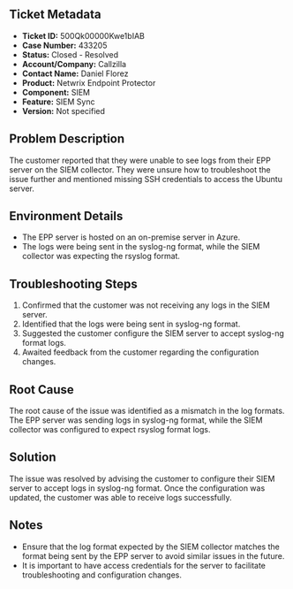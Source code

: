 ## Ticket Metadata
- **Ticket ID:** 500Qk00000Kwe1bIAB
- **Case Number:** 433205
- **Status:** Closed - Resolved
- **Account/Company:** Callzilla
- **Contact Name:** Daniel Florez
- **Product:** Netwrix Endpoint Protector
- **Component:** SIEM
- **Feature:** SIEM Sync
- **Version:** Not specified

## Problem Description
The customer reported that they were unable to see logs from their EPP server on the SIEM collector. They were unsure how to troubleshoot the issue further and mentioned missing SSH credentials to access the Ubuntu server.

## Environment Details
- The EPP server is hosted on an on-premise server in Azure.
- The logs were being sent in the syslog-ng format, while the SIEM collector was expecting the rsyslog format.

## Troubleshooting Steps
1. Confirmed that the customer was not receiving any logs in the SIEM server.
2. Identified that the logs were being sent in syslog-ng format.
3. Suggested the customer configure the SIEM server to accept syslog-ng format logs.
4. Awaited feedback from the customer regarding the configuration changes.

## Root Cause
The root cause of the issue was identified as a mismatch in the log formats. The EPP server was sending logs in syslog-ng format, while the SIEM collector was configured to expect rsyslog format logs.

## Solution
The issue was resolved by advising the customer to configure their SIEM server to accept logs in syslog-ng format. Once the configuration was updated, the customer was able to receive logs successfully.

## Notes
- Ensure that the log format expected by the SIEM collector matches the format being sent by the EPP server to avoid similar issues in the future.
- It is important to have access credentials for the server to facilitate troubleshooting and configuration changes.